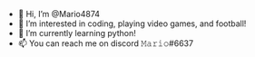 - 👋 Hi, I’m @Mario4874
- 👀 I’m interested in coding, playing video games, and football!
- 🌱 I’m currently learning python!
- 📫 You can reach me on discord 𝙼𝚊𝚛𝚒𝚘#6637

<!---
Mario4874/Mario4874 is a ✨ special ✨ repository because its `README.md` (this file) appears on your GitHub profile.
You can click the Preview link to take a look at your changes.
--->
